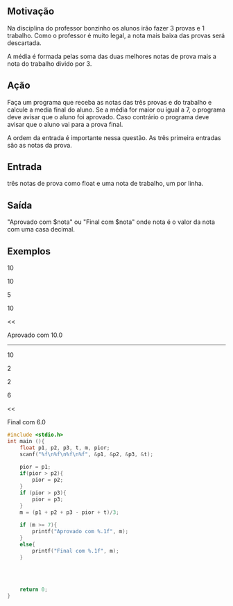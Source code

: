 ## Motivação
Na disciplina do professor bonzinho os alunos irão fazer 3 provas e 1 trabalho. Como o professor é muito legal, a nota mais baixa das provas será descartada.

A média é formada pelas soma das duas melhores notas de prova mais a nota do trabalho divido por 3.

## Ação

Faça um programa que receba as notas das três provas e do trabalho e calcule a media final do aluno. Se a média for maior ou igual a 7, o programa deve avisar que o aluno foi aprovado. Caso contrário o programa deve avisar que o aluno vai para a prova final.

A ordem da entrada é importante nessa questão. As três primeira entradas são as notas da prova.

## Entrada

três notas de prova como float e uma nota de trabalho, um por linha.

## Saída

"Aprovado com $nota" ou "Final com $nota" onde nota é o valor da nota com uma casa decimal.

## Exemplos
>>

10

10

5

10

<<

Aprovado com 10.0

---
>>

10

2

2

6

<<

Final com 6.0
```c
#include <stdio.h>
int main (){
    float p1, p2, p3, t, m, pior;
    scanf("%f\n%f\n%f\n%f", &p1, &p2, &p3, &t);
    
    pior = p1; 
    if(pior > p2){
        pior = p2;
    }
    if (pior > p3){
        pior = p3;
    }
    m = (p1 + p2 + p3 - pior + t)/3;
    
    if (m >= 7){
        printf("Aprovado com %.1f", m);
    }
    else{
        printf("Final com %.1f", m);
    }
    
    
    
    
    return 0;
}
```
